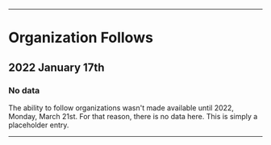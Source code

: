 
***

# Organization Follows

## 2022 January 17th

### No data

The ability to follow organizations wasn't made available until 2022, Monday, March 21st. For that reason, there is no data here. This is simply a placeholder entry.

***
